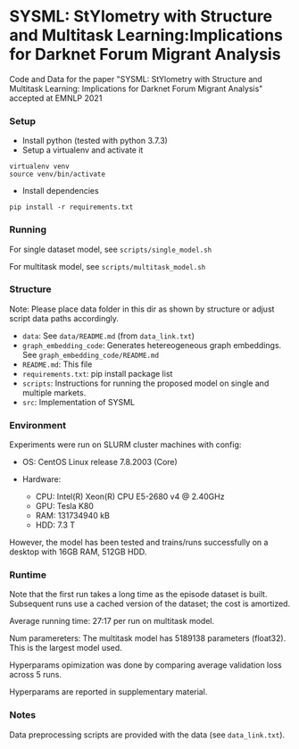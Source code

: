 SYSML: StYlometry with Structure and Multitask Learning:Implications for Darknet Forum Migrant Analysis
=======================================================================================================

Code and Data for the paper "SYSML: StYlometry with Structure and Multitask Learning: Implications for Darknet Forum Migrant Analysis" accepted at EMNLP 2021

### Setup

* Install python (tested with python 3.7.3)
* Setup a virtualenv and activate it
```
virtualenv venv
source venv/bin/activate
```
* Install dependencies
```
pip install -r requirements.txt
```

### Running

For single dataset model, see `scripts/single_model.sh`

For multitask model, see `scripts/multitask_model.sh`

### Structure

Note: Please place data folder in this dir as shown by structure or adjust script data paths accordingly.

* `data`: See `data/README.md` (from `data_link.txt`)
* `graph_embedding_code`: Generates hetereogeneous graph embeddings. See `graph_embedding_code/README.md`
* `README.md`: This file
* `requirements.txt`: pip install package list
* `scripts`: Instructions for running the proposed model on single and multiple markets.
* `src`: Implementation of SYSML

### Environment

Experiments were run on SLURM cluster machines with config:

* OS: CentOS Linux release 7.8.2003 (Core)

* Hardware: 
    * CPU: Intel(R) Xeon(R) CPU E5-2680 v4 @ 2.40GHz
    * GPU: Tesla K80
    * RAM: 131734940 kB 
    * HDD: 7.3 T

However, the model has been tested and trains/runs successfully on a desktop with 16GB RAM, 512GB HDD.

### Runtime

Note that the first run takes a long time as the episode dataset is built. Subsequent runs use a cached version of the dataset; the cost is amortized.

Average running time: 27:17 per run on multitask model.

Num paramereters: The multitask model has 5189138 parameters (float32). This is the largest model used.

Hyperparams opimization was done by comparing average validation loss across 5 runs.

Hyperparams are reported in supplementary material.

### Notes

Data preprocessing scripts are provided with the data (see `data_link.txt`).

